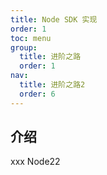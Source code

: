 ```yaml
---
title: Node SDK 实现
order: 1
toc: menu
group:
  title: 进阶之路
  order: 1
nav:
  title: 进阶之路2
  order: 6
---
```


## 介绍
xxx Node22